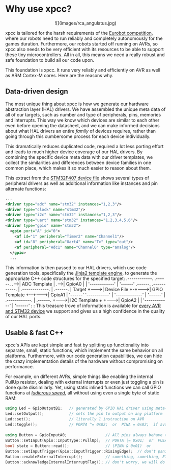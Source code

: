 # Why use xpcc?

<center>
![](images/rca_angulatus.jpg)
</center>

xpcc is tailored for the harsh requirements of the [Eurobot competition][eurobot],
where our robots need to run reliably and completely autonomously for the games
duration. Furthermore, our robots started off running on AVRs, so xpcc also
needs to be very efficient with its resources to be able to support these tiny
microcontrollers.
All in all, this means we need a really robust and safe foundation to build all
our code upon.

This foundation is xpcc.
It runs very reliably and efficiently on AVR as well as ARM Cortex-M cores.
Here are the reasons why.

## Data-driven design

The most unique thing about xpcc is how we generate our hardware abstraction
layer (HAL) drivers.
We have assembled the unique meta data of all of our targets, such as number
and type of peripherals, pins, memories and interrupts.
This way we know which devices are similar to each other even before opening the
datasheet, and we can make informed decisions about what HAL drivers an entire
*family* of devices requires, rather than going through this cumbersome process
for each device individually.

This dramatically reduces duplicated code, required a lot less porting effort
and leads to much higher device coverage of our HAL drivers.
By combining the specific device meta data with our driver templates, we
collect the similarities and differences between device families in one common
place, which makes it so much easier to reason about them.

This extract from the [STM32F407 device file][stm32f407] shows
several types of peripheral drivers as well as additional information like
instances and pin alternate functions:
```xml
...
<driver type="adc" name="stm32" instances="1,2,3"/>
<driver type="clock" name="stm32"/>
<driver type="i2c" name="stm32" instances="1,2,3"/>
<driver type="uart" name="stm32" instances="1,2,3,4,5,6"/>
<driver type="gpio" name="stm32">
  <gpio port="A" id="0">
    <af id="1" peripheral="Timer2" name="Channel1"/>
    <af id="8" peripheral="Uart4" name="Tx" type="out"/>
    <af peripheral="Adc1" name="Channel0" type="analog"/>
  </gpio>
  ...
```

This information is then passed to our HAL drivers, which use code generation
tools, specifically the [Jinja2 template engine][jinja2], to generate the
appropriate C++ code structures for the specified target:
<markdeep-diagram>
                                    .------------.          .------.
                               .-->| ADC Template |    .-->| GpioA0 |
                              |     '------------'    |     '------'
 .------.      .-----------.  |     .-------------.   |     .------.
| Target +--->| Device File +-+--->| GPIO Template +--+--->| GpioA1 |
 '------'      '-----------'  |     '-------------'   |     '------'
                              |     .------------.    |     .------.
                              +--->| I2C Template +   +--->| GpioA2 |
                              |     '------------'    |     '------'
                              :                       :
</markdeep-diagram>
This treasure trove of information is available for [every AVR and STM32
device][device_files] we support and gives us a high confidence
in the quality of our HAL ports.


## Usable & fast C++

xpcc's APIs are kept simple and fast by splitting up functionality into
separate, small, static functions, which implement the same behavior on all
platforms.
Furthermore, with our code generation capabilities, we can hide the crazy
implementation details of the hardware without compromising on performance.

For example, on different AVRs, simple things like enabling the internal PullUp resistor,
dealing with external interrupts or even just toggling a pin is done quite dissimilarly.
Yet, using static inlined functions we can call GPIO functions at [*ludicrous speed*][ludicrous],
all without using even a single byte of static RAM:
```cpp
using Led = GpioOutputB1;   // generated by GPIO HAL driver using meta-data
Led::setOutput();           // sets the pin to output on any platform
Led::set();                 // literally 1 instruction on AVR
Led::toggle();              // PORTA ^= 0x02;  or  PINA = 0x02;  if available

using Button = GpioInputA0;                 // All pins always behave the same
Button::setInput(Gpio::InputType::PullUp);  // PORTA |= 0x01;  or  PUEA |= 0x01;
bool state = Button::read();                // (PINA & 0x01)  or
Button::setInputTrigger(Gpio::InputTrigger::RisingEdge);  // don't panic!
Button::enableExternalInterrupt();          // something, something, EIMSK
Button::acknowledgeExternalInterruptFlag(); // don't worry, we will do it!
```

[ludicrous]: https://www.youtube.com/watch?v=ygE01sOhzz0
[device_files]: https://github.com/roboterclubaachen/xpcc/tree/develop/src/xpcc/architecture/platform/devices
[jinja2]: http://jinja.pocoo.org
[stm32f407]: https://github.com/roboterclubaachen/xpcc/blob/develop/src/xpcc/architecture/platform/devices/stm32/stm32f405_407_415_417-i_o_r_v_z-e_g.xml
[eurobot]: http://www.eurobot.org/
